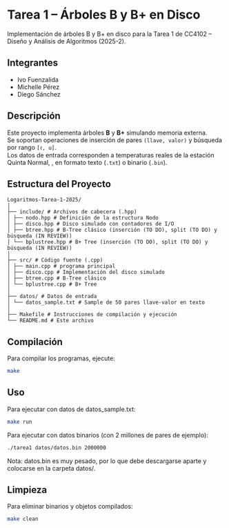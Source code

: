 # Tarea 1 – Árboles B y B+ en Disco
Implementación de árboles B y B+ en disco para la Tarea 1 de CC4102 – Diseño y Análisis de Algoritmos (2025-2).

## Integrantes
- Ivo Fuenzalida 
- Michelle Pérez
- Diego Sánchez

## Descripción
Este proyecto implementa árboles **B** y **B+** simulando memoria externa.  
Se soportan operaciones de inserción de pares `(llave, valor)` y búsqueda por rango `[ℓ, u]`.  
Los datos de entrada corresponden a temperaturas reales de la estación Quinta Normal, , en formato texto (`.txt`) o binario (`.bin`).


## Estructura del Proyecto

```
Logaritmos-Tarea-1-2025/
│
├── include/ # Archivos de cabecera (.hpp)
│ ├── nodo.hpp # Definición de la estructura Nodo
│ ├── disco.hpp # Disco simulado con contadores de I/O
│ ├── btree.hpp # B-Tree clásico (inserción (TO DO), split (TO DO) y búsqueda (IN REVIEW))
│ └── bplustree.hpp # B+ Tree (inserción (TO DO), split (TO DO) y búsqueda (IN REVIEW))
│
├── src/ # Código fuente (.cpp)
│ ├── main.cpp # programa principal
│ ├── disco.cpp # Implementación del disco simulado
│ ├── btree.cpp # B-Tree clásico
│ └── bplustree.cpp # B+ Tree
│
├── datos/ # Datos de entrada
│ └── datos_sample.txt # Sample de 50 pares llave-valor en texto
│
├── Makefile # Instrucciones de compilación y ejecución
└── README.md # Este archivo
```

## Compilación

Para compilar los programas, ejecute:

```bash
make
```

## Uso

Para ejecutar con datos de datos_sample.txt:

```bash
make run
```

Para ejecutar con datos binarios (con 2 millones de pares de ejemplo):

```bash
./tarea1 datos/datos.bin 2000000
```

Nota: datos.bin es muy pesado, por lo que debe descargarse aparte y colocarse en la carpeta datos/.

## Limpieza

Para eliminar binarios y objetos compilados:

```bash
make clean
```
